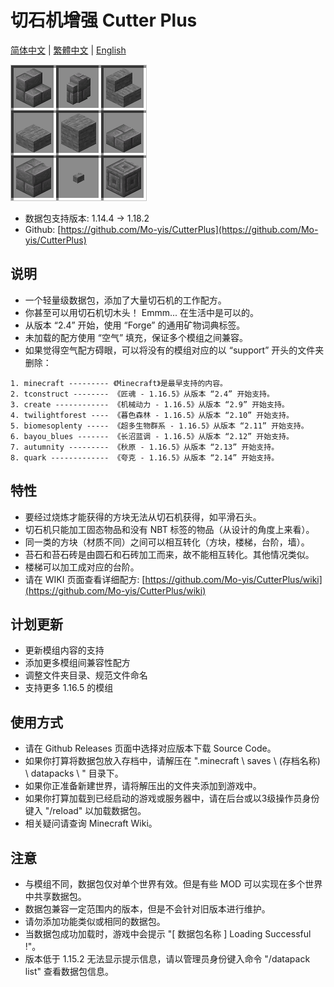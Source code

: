 # 切石机增强 Cutter Plus

[简体中文](README.md) | [繁體中文](README.cht.md) | [English](README.en.md)

![icon](pack.png)

- 数据包支持版本: 1.14.4 -> 1.18.2
- Github: [https://github.com/Mo-yis/CutterPlus](https://github.com/Mo-yis/CutterPlus)

## 说明

- 一个轻量级数据包，添加了大量切石机的工作配方。
- 你甚至可以用切石机切木头！ Emmm... 在生活中是可以的。
- 从版本 “2.4” 开始，使用 “Forge” 的通用矿物词典标签。
- 未加载的配方使用 “空气” 填充，保证多个模组之间兼容。
- 如果觉得空气配方碍眼，可以将没有的模组对应的以 “support” 开头的文件夹删除：

```
1. minecraft --------- 《Minecraft》是最早支持的内容。
2. tconstruct -------- 《匠魂 - 1.16.5》从版本 “2.4” 开始支持。
3. create ------------ 《机械动力 - 1.16.5》从版本 “2.9” 开始支持。
4. twilightforest ---- 《暮色森林 - 1.16.5》从版本 “2.10” 开始支持。
5. biomesoplenty ----- 《超多生物群系 - 1.16.5》从版本 “2.11” 开始支持。
6. bayou_blues ------- 《长沼蓝调 - 1.16.5》从版本 “2.12” 开始支持。
7. autumnity --------- 《秋原 - 1.16.5》从版本 “2.13” 开始支持。
8. quark ------------- 《夸克 - 1.16.5》从版本 “2.14” 开始支持。
```

## 特性

- 要经过烧炼才能获得的方块无法从切石机获得，如平滑石头。
- 切石机只能加工固态物品和没有 NBT 标签的物品（从设计的角度上来看）。
- 同一类的方块（材质不同）之间可以相互转化（方块，楼梯，台阶，墙）。
- 苔石和苔石砖是由圆石和石砖加工而来，故不能相互转化。其他情况类似。
- 楼梯可以加工成对应的台阶。
- 请在 WIKI 页面查看详细配方: [https://github.com/Mo-yis/CutterPlus/wiki](https://github.com/Mo-yis/CutterPlus/wiki)

## 计划更新

- 更新模组内容的支持
- 添加更多模组间兼容性配方
- 调整文件夹目录、规范文件命名
- 支持更多 1.16.5 的模组

## 使用方式

- 请在 Github Releases 页面中选择对应版本下载 Source Code。
- 如果你打算将数据包放入存档中，请解压在 ".minecraft \\ saves \\ (存档名称) \\ datapacks \\ " 目录下。
- 如果你正准备新建世界，请将解压出的文件夹添加到游戏中。
- 如果你打算加载到已经启动的游戏或服务器中，请在后台或以3级操作员身份键入 "/reload" 以加载数据包。
- 相关疑问请查询 Minecraft Wiki。

## 注意

- 与模组不同，数据包仅对单个世界有效。但是有些 MOD 可以实现在多个世界中共享数据包。
- 数据包兼容一定范围内的版本，但是不会针对旧版本进行维护。
- 请勿添加功能类似或相同的数据包。
- 当数据包成功加载时，游戏中会提示 "[ 数据包名称 ] Loading Successful !"。
- 版本低于 1.15.2 无法显示提示信息，请以管理员身份键入命令 "/datapack list" 查看数据包信息。
